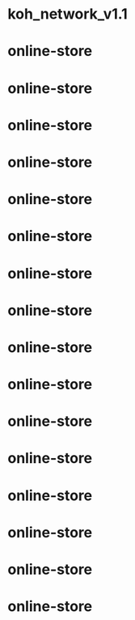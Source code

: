 # koh_network_v1.1
# online-store
# online-store
# online-store
# online-store
# online-store
# online-store
# online-store
# online-store
# online-store
# online-store
# online-store
# online-store
# online-store
# online-store
# online-store
# online-store
